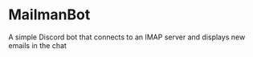 # MailmanBot
A simple Discord bot that connects to an IMAP server and displays new emails in the chat

